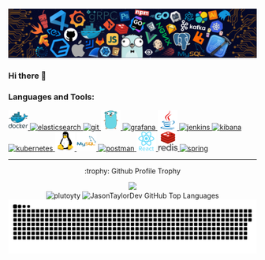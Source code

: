 ![](./image/header_.png)


### Hi there 👋


<!--
**plutoyty/plutoyty** is a ✨ _special_ ✨ repository because its `README.md` (this file) appears on your GitHub profile.

Here are some ideas to get you started:

- 🔭 I’m currently working on ...
- 🌱 I’m currently learning ...
- 👯 I’m looking to collaborate on ...
- 🤔 I’m looking for help with ...
- 💬 Ask me about ...
- 📫 How to reach me: ...
- 😄 Pronouns: ...
- ⚡ Fun fact: ...
-->

 
<h3 align="left">Languages and Tools:</h3>
<p align="left"> <a href="https://www.docker.com/" target="_blank"> <img src="https://raw.githubusercontent.com/devicons/devicon/master/icons/docker/docker-original-wordmark.svg" alt="docker" width="40" height="40"/> </a> <a href="https://www.elastic.co" target="_blank"> <img src="https://www.vectorlogo.zone/logos/elastic/elastic-icon.svg" alt="elasticsearch" width="40" height="40"/> </a> <a href="https://git-scm.com/" target="_blank"> <img src="https://www.vectorlogo.zone/logos/git-scm/git-scm-icon.svg" alt="git" width="40" height="40"/> </a> <a href="https://golang.org" target="_blank"> <img src="https://raw.githubusercontent.com/devicons/devicon/master/icons/go/go-original.svg" alt="go" width="40" height="40"/> </a> <a href="https://grafana.com" target="_blank"> <img src="https://www.vectorlogo.zone/logos/grafana/grafana-icon.svg" alt="grafana" width="40" height="40"/> </a> <a href="https://www.java.com" target="_blank"> <img src="https://raw.githubusercontent.com/devicons/devicon/master/icons/java/java-original.svg" alt="java" width="40" height="40"/> </a> <a href="https://www.jenkins.io" target="_blank"> <img src="https://www.vectorlogo.zone/logos/jenkins/jenkins-icon.svg" alt="jenkins" width="40" height="40"/> </a> <a href="https://www.elastic.co/kibana" target="_blank"> <img src="https://www.vectorlogo.zone/logos/elasticco_kibana/elasticco_kibana-icon.svg" alt="kibana" width="40" height="40"/> </a> <a href="https://kubernetes.io" target="_blank"> <img src="https://www.vectorlogo.zone/logos/kubernetes/kubernetes-icon.svg" alt="kubernetes" width="40" height="40"/> </a> <a href="https://www.linux.org/" target="_blank"> <img src="https://raw.githubusercontent.com/devicons/devicon/master/icons/linux/linux-original.svg" alt="linux" width="40" height="40"/> </a> <a href="https://www.mysql.com/" target="_blank"> <img src="https://raw.githubusercontent.com/devicons/devicon/master/icons/mysql/mysql-original-wordmark.svg" alt="mysql" width="40" height="40"/> </a> <a href="https://postman.com" target="_blank"> <img src="https://www.vectorlogo.zone/logos/getpostman/getpostman-icon.svg" alt="postman" width="40" height="40"/> </a> <a href="https://reactjs.org/" target="_blank"> <img src="https://raw.githubusercontent.com/devicons/devicon/master/icons/react/react-original-wordmark.svg" alt="react" width="40" height="40"/> </a> <a href="https://redis.io" target="_blank"> <img src="https://raw.githubusercontent.com/devicons/devicon/master/icons/redis/redis-original-wordmark.svg" alt="redis" width="40" height="40"/> </a> <a href="https://spring.io/" target="_blank"> <img src="https://www.vectorlogo.zone/logos/springio/springio-icon.svg" alt="spring" width="40" height="40"/> </a> </p>
<hr>

<div align="center">
<summary>:trophy: Github Profile Trophy</summary>
</div></p>
<div align="center"> <img src="https://github-profile-trophy.vercel.app/?username=plutoyty&no-frame=true" /> </div>

<div align="center">
   <img src="https://github-readme-stats.vercel.app/api?username=plutoyty&show_icons=true&theme=radical&cache_seconds=1800&locale=en" alt="plutoyty" />  <img height="180em" src="https://github-profile-summary-cards.vercel.app/api/cards/repos-per-language?username=plutoyty&theme=radical" 
    alt="JasonTaylorDev GitHub Top Languages" />
</div>


<picture>
  <source media="(prefers-color-scheme: dark)" srcset="https://raw.githubusercontent.com/plutoyty/plutoyty/output/github-contribution-grid-snake-dark.svg">
  <source media="(prefers-color-scheme: light)" srcset="https://raw.githubusercontent.com/plutoyty/plutoyty/output/github-contribution-grid-snake.svg">
  <img alt="github contribution grid snake animation" src="https://raw.githubusercontent.com/plutoyty/plutoyty/output/github-contribution-grid-snake.svg">
</picture>



<!--
![image](https://camo.githubusercontent.com/e35b28de86d5a6af6d1c6cc7dda9f1e90b79c0b52ae83163e4e095fd70d5c40c/68747470733a2f2f6d65646961332e67697068792e636f6d2f6d656469612f5a4e356f6b50623339355437472f67697068792e676966)
-->
